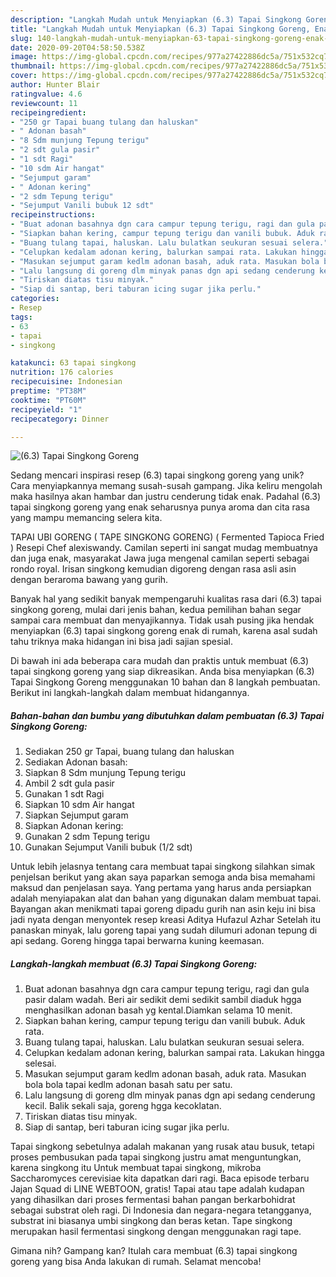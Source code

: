 ```yaml
---
description: "Langkah Mudah untuk Menyiapkan (6.3) Tapai Singkong Goreng, Enak Banget"
title: "Langkah Mudah untuk Menyiapkan (6.3) Tapai Singkong Goreng, Enak Banget"
slug: 140-langkah-mudah-untuk-menyiapkan-63-tapai-singkong-goreng-enak-banget
date: 2020-09-20T04:58:50.538Z
image: https://img-global.cpcdn.com/recipes/977a27422886dc5a/751x532cq70/63-tapai-singkong-goreng-foto-resep-utama.jpg
thumbnail: https://img-global.cpcdn.com/recipes/977a27422886dc5a/751x532cq70/63-tapai-singkong-goreng-foto-resep-utama.jpg
cover: https://img-global.cpcdn.com/recipes/977a27422886dc5a/751x532cq70/63-tapai-singkong-goreng-foto-resep-utama.jpg
author: Hunter Blair
ratingvalue: 4.6
reviewcount: 11
recipeingredient:
- "250 gr Tapai buang tulang dan haluskan"
- " Adonan basah"
- "8 Sdm munjung Tepung terigu"
- "2 sdt gula pasir"
- "1 sdt Ragi"
- "10 sdm Air hangat"
- "Sejumput garam"
- " Adonan kering"
- "2 sdm Tepung terigu"
- "Sejumput Vanili bubuk 12 sdt"
recipeinstructions:
- "Buat adonan basahnya dgn cara campur tepung terigu, ragi dan gula pasir dalam wadah. Beri air sedikit demi sedikit sambil diaduk hgga menghasilkan adonan basah yg kental.Diamkan selama 10 menit."
- "Siapkan bahan kering, campur tepung terigu dan vanili bubuk. Aduk rata."
- "Buang tulang tapai, haluskan. Lalu bulatkan seukuran sesuai selera."
- "Celupkan kedalam adonan kering, balurkan sampai rata. Lakukan hingga selesai."
- "Masukan sejumput garam kedlm adonan basah, aduk rata. Masukan bola bola tapai kedlm adonan basah satu per satu."
- "Lalu langsung di goreng dlm minyak panas dgn api sedang cenderung kecil. Balik sekali saja, goreng hgga kecoklatan."
- "Tiriskan diatas tisu minyak."
- "Siap di santap, beri taburan icing sugar jika perlu."
categories:
- Resep
tags:
- 63
- tapai
- singkong

katakunci: 63 tapai singkong 
nutrition: 176 calories
recipecuisine: Indonesian
preptime: "PT38M"
cooktime: "PT60M"
recipeyield: "1"
recipecategory: Dinner

---
```



![(6.3) Tapai Singkong Goreng](https://img-global.cpcdn.com/recipes/977a27422886dc5a/751x532cq70/63-tapai-singkong-goreng-foto-resep-utama.jpg)

Sedang mencari inspirasi resep (6.3) tapai singkong goreng yang unik? Cara menyiapkannya memang susah-susah gampang. Jika keliru mengolah maka hasilnya akan hambar dan justru cenderung tidak enak. Padahal (6.3) tapai singkong goreng yang enak seharusnya punya aroma dan cita rasa yang mampu memancing selera kita.

TAPAI UBI GORENG ( TAPE SINGKONG GORENG) ( Fermented Tapioca Fried ) Resepi Chef alexiswandy. Camilan seperti ini sangat mudag membuatnya dan juga enak, masyarakat Jawa juga mengenal camilan seperti sebagai rondo royal. Irisan singkong kemudian digoreng dengan rasa asli asin dengan beraroma bawang yang gurih.

Banyak hal yang sedikit banyak mempengaruhi kualitas rasa dari (6.3) tapai singkong goreng, mulai dari jenis bahan, kedua pemilihan bahan segar sampai cara membuat dan menyajikannya. Tidak usah pusing jika hendak menyiapkan (6.3) tapai singkong goreng enak di rumah, karena asal sudah tahu triknya maka hidangan ini bisa jadi sajian spesial.


Di bawah ini ada beberapa cara mudah dan praktis untuk membuat (6.3) tapai singkong goreng yang siap dikreasikan. Anda bisa menyiapkan (6.3) Tapai Singkong Goreng menggunakan 10 bahan dan 8 langkah pembuatan. Berikut ini langkah-langkah dalam membuat hidangannya.

<!--inarticleads1-->

##### Bahan-bahan dan bumbu yang dibutuhkan dalam pembuatan (6.3) Tapai Singkong Goreng:

1. Sediakan 250 gr Tapai, buang tulang dan haluskan
1. Sediakan  Adonan basah:
1. Siapkan 8 Sdm munjung Tepung terigu
1. Ambil 2 sdt gula pasir
1. Gunakan 1 sdt Ragi
1. Siapkan 10 sdm Air hangat
1. Siapkan Sejumput garam
1. Siapkan  Adonan kering:
1. Gunakan 2 sdm Tepung terigu
1. Gunakan Sejumput Vanili bubuk (1/2 sdt)


Untuk lebih jelasnya tentang cara membuat tapai singkong silahkan simak penjelsan berikut yang akan saya paparkan semoga anda bisa memahami maksud dan penjelasan saya. Yang pertama yang harus anda persiapkan adalah menyiapakan alat dan bahan yang digunakan dalam membuat tapai. Bayangan akan menikmati tapai goreng dipadu gurih nan asin keju ini bisa jadi nyata dengan menyontek resep kreasi Aditya Hufazul Azhar Setelah itu panaskan minyak, lalu goreng tapai yang sudah dilumuri adonan tepung di api sedang. Goreng hingga tapai berwarna kuning keemasan. 

<!--inarticleads2-->

##### Langkah-langkah membuat (6.3) Tapai Singkong Goreng:

1. Buat adonan basahnya dgn cara campur tepung terigu, ragi dan gula pasir dalam wadah. Beri air sedikit demi sedikit sambil diaduk hgga menghasilkan adonan basah yg kental.Diamkan selama 10 menit.
1. Siapkan bahan kering, campur tepung terigu dan vanili bubuk. Aduk rata.
1. Buang tulang tapai, haluskan. Lalu bulatkan seukuran sesuai selera.
1. Celupkan kedalam adonan kering, balurkan sampai rata. Lakukan hingga selesai.
1. Masukan sejumput garam kedlm adonan basah, aduk rata. Masukan bola bola tapai kedlm adonan basah satu per satu.
1. Lalu langsung di goreng dlm minyak panas dgn api sedang cenderung kecil. Balik sekali saja, goreng hgga kecoklatan.
1. Tiriskan diatas tisu minyak.
1. Siap di santap, beri taburan icing sugar jika perlu.


Tapai singkong sebetulnya adalah makanan yang rusak atau busuk, tetapi proses pembusukan pada tapai singkong justru amat menguntungkan, karena singkong itu Untuk membuat tapai singkong, mikroba Saccharomyces cerevisiae kita dapatkan dari ragi. Baca episode terbaru Jajan Squad di LINE WEBTOON, gratis! Tapai atau tape adalah kudapan yang dihasilkan dari proses fermentasi bahan pangan berkarbohidrat sebagai substrat oleh ragi. Di Indonesia dan negara-negara tetangganya, substrat ini biasanya umbi singkong dan beras ketan. Tape singkong merupakan hasil fermentasi singkong dengan menggunakan ragi tape. 

Gimana nih? Gampang kan? Itulah cara membuat (6.3) tapai singkong goreng yang bisa Anda lakukan di rumah. Selamat mencoba!
